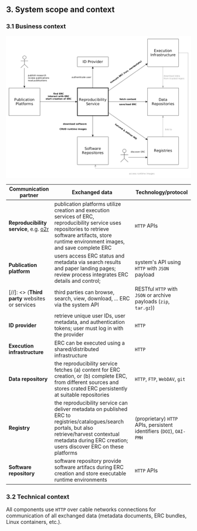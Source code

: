 ## 3. System scope and context

### 3.1 Business context

![business context](img/3.1-business-context.png)

<!-- Specification of *all* communication partners (users, IT-systems, ...) with explanations of domain specific inputs and outputs or interfaces. Optionally you can add domain specific formats or communication protocols. -->

Communication partner | Exchanged data | Technology/protocol
--------------------- | ------ | -------
**Reproducibility service**, e.g. [o2r](http://o2r.info) | publication platforms utilize creation and execution services of ERC, reproducibility service uses repositories to retrieve software artifacts, store runtime environment images, and save complete ERC | `HTTP` APIs |
**Publication platform** | users access ERC status and metadata via search results and paper landing pages; review process integrates ERC details and control; | system's API using `HTTP` with `JSON` payload
[//]: <> (**Third party** websites or services | third parties can browse, search, view, download, ... ERC via the system API | RESTful `HTTP` with `JSON` or archive payloads (`zip`, `tar.gz`))
**ID provider** | retrieve unique user IDs, user metadata, and authentication tokens; user must log in with the provider | `HTTP`
**Execution infrastructure** | ERC can be executed using a shared/distributed infrastructure | `HTTP`
**Data repository** | the reproducibility service fetches (a) content for ERC creation, or (b) complete ERC, from different sources and stores crated ERC persistently at suitable repositories | `HTTP`, `FTP`, `WebDAV`, `git`
**Registry** | the reproducibility service can deliver metadata on published ERC to registries/catalogues/search portals, but also retrieve/harvest contextual metadata during ERC creation; users discover ERC on these platforms | (proprietary) `HTTP` APIs, persistent identifiers (`DOI`), `OAI-PMH`
**Software repository** | software repository provide software artifacs during ERC creation and store executable runtime environments | `HTTP` APIs

<!-- **&lt;optionally: Explanation of external domain interfaces&gt;** -->

### 3.2 Technical context

All components use `HTTP` over cable networks connections for communication of all exchanged data (metadata documents, ERC bundles, Linux containers, etc.).